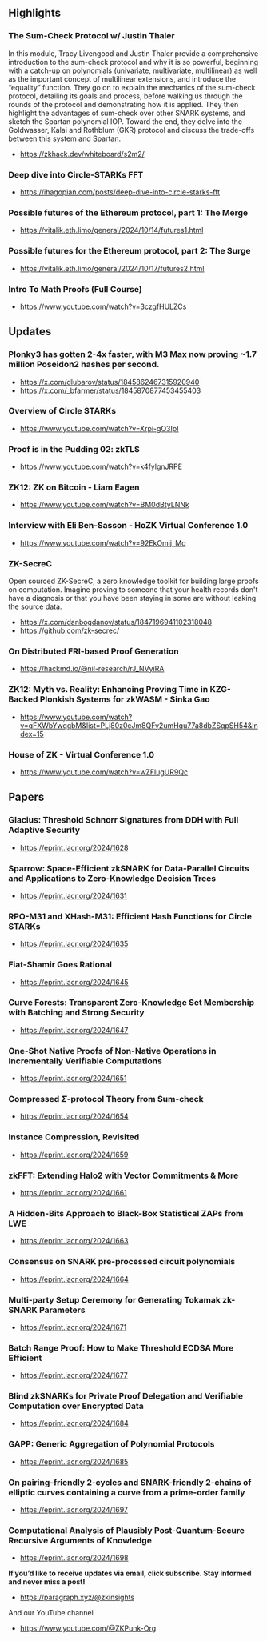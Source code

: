 ## Highlights
### The Sum-Check Protocol w/ Justin Thaler
In this module, Tracy Livengood and Justin Thaler provide a comprehensive introduction to the sum-check protocol and why it is so powerful, beginning with a catch-up on polynomials (univariate, multivariate, multilinear) as well as the important concept of multilinear extensions, and introduce the “equality” function. They go on to explain the mechanics of the sum-check protocol, detailing its goals and process, before walking us through the rounds of the protocol and demonstrating how it is applied. They then highlight the advantages of sum-check over other SNARK systems, and sketch the Spartan polynomial IOP. Toward the end, they delve into the Goldwasser, Kalai and Rothblum (GKR) protocol and discuss the trade-offs between this system and Spartan.
- <https://zkhack.dev/whiteboard/s2m2/>
### Deep dive into Circle-STARKs FFT
- <https://ihagopian.com/posts/deep-dive-into-circle-starks-fft>
### Possible futures of the Ethereum protocol, part 1: The Merge
- <https://vitalik.eth.limo/general/2024/10/14/futures1.html>
### Possible futures for the Ethereum protocol, part 2: The Surge
- <https://vitalik.eth.limo/general/2024/10/17/futures2.html>
### Intro To Math Proofs (Full Course)
- <https://www.youtube.com/watch?v=3czgfHULZCs>


## Updates
### Plonky3 has gotten 2-4x faster, with M3 Max now proving ~1.7 million Poseidon2 hashes per second.
- <https://x.com/dlubarov/status/1845862467315920940>
- <https://x.com/_bfarmer/status/1845870877453455403>
### Overview of Circle STARKs
- <https://www.youtube.com/watch?v=Xrpi-gO3IpI>
### Proof is in the Pudding 02: zkTLS
- <https://www.youtube.com/watch?v=k4fylgnJRPE>
### ZK12: ZK on Bitcoin - Liam Eagen
- <https://www.youtube.com/watch?v=BM0dBtyLNNk>
### Interview with Eli Ben-Sasson - HoZK Virtual Conference 1.0
- <https://www.youtube.com/watch?v=92EkOmij_Mo>
### ZK-SecreC
Open sourced ZK-SecreC, a zero knowledge toolkit for building large proofs on computation. Imagine proving to someone that your health records don't have a diagnosis or that you have been staying in some are without leaking the source data.
- <https://x.com/danbogdanov/status/1847196941102318048>
- <https://github.com/zk-secrec/>
### On Distributed FRI-based Proof Generation
- <https://hackmd.io/@nil-research/rJ_NVyiRA>
### ZK12: Myth vs. Reality: Enhancing Proving Time in KZG-Backed Plonkish Systems for zkWASM - Sinka Gao
- <https://www.youtube.com/watch?v=qFXWbYwqqbM&list=PLj80z0cJm8QFy2umHqu77a8dbZSqpSH54&index=15>
### House of ZK - Virtual Conference 1.0
- <https://www.youtube.com/watch?v=wZFlugUR9Qc>
## Papers
### Glacius: Threshold Schnorr Signatures from DDH with Full Adaptive Security
- <https://eprint.iacr.org/2024/1628>
### Sparrow: Space-Efficient zkSNARK for Data-Parallel Circuits and Applications to Zero-Knowledge Decision Trees
- <https://eprint.iacr.org/2024/1631>
### RPO-M31 and XHash-M31: Efficient Hash Functions for Circle STARKs
- <https://eprint.iacr.org/2024/1635>
### Fiat-Shamir Goes Rational
- <https://eprint.iacr.org/2024/1645>
### Curve Forests: Transparent Zero-Knowledge Set Membership with Batching and Strong Security
- <https://eprint.iacr.org/2024/1647>
### One-Shot Native Proofs of Non-Native Operations in Incrementally Verifiable Computations
- <https://eprint.iacr.org/2024/1651>
### Compressed $\Sigma$-protocol Theory from Sum-check
- <https://eprint.iacr.org/2024/1654>
### Instance Compression, Revisited
- <https://eprint.iacr.org/2024/1659>
### zkFFT: Extending Halo2 with Vector Commitments & More
- <https://eprint.iacr.org/2024/1661>
### A Hidden-Bits Approach to Black-Box Statistical ZAPs from LWE
- <https://eprint.iacr.org/2024/1663>
### Consensus on SNARK pre-processed circuit polynomials
- <https://eprint.iacr.org/2024/1664>
### Multi-party Setup Ceremony for Generating Tokamak zk-SNARK Parameters
- <https://eprint.iacr.org/2024/1671>
### Batch Range Proof: How to Make Threshold ECDSA More Efficient
- <https://eprint.iacr.org/2024/1677>
### Blind zkSNARKs for Private Proof Delegation and Verifiable Computation over Encrypted Data
- <https://eprint.iacr.org/2024/1684>
### GAPP: Generic Aggregation of Polynomial Protocols
- <https://eprint.iacr.org/2024/1685>
### On pairing-friendly 2-cycles and SNARK-friendly 2-chains of elliptic curves containing a curve from a prime-order family
- <https://eprint.iacr.org/2024/1697>
### Computational Analysis of Plausibly Post-Quantum-Secure Recursive Arguments of Knowledge
- <https://eprint.iacr.org/2024/1698>


**If you’d like to receive updates via email, click subscribe. Stay informed and never miss a post!**

- <https://paragraph.xyz/@zkinsights>

And our YouTube channel
- <https://www.youtube.com/@ZKPunk-Org>

